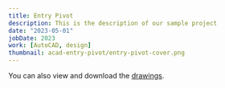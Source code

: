 ```yaml
---
title: Entry Pivot
description: This is the description of our sample project
date: "2023-05-01"
jobDate: 2023
work: [AutoCAD, design]
thumbnail: acad-entry-pivot/entry-pivot-cover.png
---
```


You can also view and download the [drawings](Entry-Pivot.pdf "drawings").